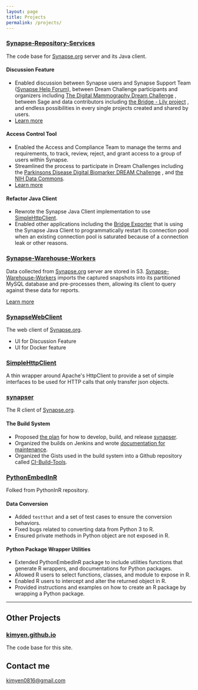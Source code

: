 ```yaml
---
layout: page
title: Projects
permalink: /projects/
---
```


### [Synapse-Repository-Services](https://github.com/Sage-Bionetworks/Synapse-Repository-Services) 
The code base for [Synapse.org](https://www.synapse.org/) server and its Java client.

#### Discussion Feature
* Enabled discussion between Synapse users and Synapse Support Team ([Synapse Help Forum](https://www.synapse.org/#!SynapseForum:default)), between
Dream Challenge participants and organizers including [The Digital Mammography Dream Challenge](https://www.synapse.org/#!Synapse:syn4224222/discussion/default) , between Sage and data contributors including  [the Bridge - Lily project](https://www.synapse.org/#!Synapse:syn6101466/discussion/default) , and endless possibilities in every single projects created and shared by users.
* [Learn more](http://hud.rel.rest.doc.sagebase.org.s3-website-us-east-1.amazonaws.com/#org.sagebionetworks.repo.web.controller.DiscussionController)

#### Access Control Tool
* Enabled the Access and Compliance Team to manage the terms and requirements, to track, review, reject,
and grant access to a group of users within Synapse.
* Streamlined the process to participate in Dream Challenges including the [Parkinsons Disease Digital
Biomarker DREAM Challenge](https://www.synapse.org/#!Synapse:syn8717496/wiki/422884) , and [the NIH Data Commons](https://www.youtube.com/watch?v=P0bYDI2QHZM&t=24s).
* [Learn more](http://hud.rel.rest.doc.sagebase.org.s3-website-us-east-1.amazonaws.com/#org.sagebionetworks.repo.web.controller.DataAccessController)

#### Refactor Java Client
* Rewrote the Synapse Java Client implementation to use [SimpleHttpClient](https://github.com/Sage-Bionetworks/SimpleHttpClient).
* Enabled other applications including the [Bridge Exporter](https://github.com/Sage-Bionetworks/Bridge-Exporter) that is using the Synapse Java Client to programmatically restart its connection pool when an existing connection pool is saturated because of a connection leak or other reasons.


### [Synapse-Warehouse-Workers](https://github.com/Sage-Bionetworks/Synapse-Warehouse-Workers)
Data collected from [Synapse.org](https://www.synapse.org/) server are stored in S3. [Synapse-Warehouse-Workers](https://github.com/Sage-Bionetworks/Synapse-Warehouse-Workers) imports the captured snapshots into its partitioned MySQL database and pre-processes them, allowing its client to query against these data for reports.

[Learn more](https://sagebionetworks.jira.com/wiki/spaces/DW/pages/82116618/MySQL+Data+Warehouse)


### [SynapseWebClient](https://github.com/Sage-Bionetworks/SynapseWebClient)
The web client of [Synapse.org](https://www.synapse.org/).

* UI for Discussion Feature
* UI for Docker feature


### [SimpleHttpClient](https://github.com/Sage-Bionetworks/SimpleHttpClient)
A thin wrapper around Apache's HttpClient to provide a set of simple interfaces to be used for HTTP calls that only transfer json objects.


### [synapser](https://github.com/Sage-Bionetworks/synapser)
The R client of [Synapse.org](https://www.synapse.org/).

#### The Build System
* Proposed [the plan](https://sagebionetworks.jira.com/wiki/spaces/SYNR/pages/151420929/synapser+dev+staging+validation+release) for how to develop, build, and release [synapser](https://github.com/Sage-Bionetworks/synapser). 
* Organized the builds on Jenkins and wrote [documentation for maintenance](https://sagebionetworks.jira.com/wiki/spaces/SYNR/pages/154861569/Jenkins+Builds+-+Info+and+Maintenance).
* Organized the Gists used in the build system into a Github repository called [CI-Build-Tools](https://github.com/Sage-Bionetworks/CI-Build-Tools).

### [PythonEmbedInR](https://github.com/Sage-Bionetworks/PythonEmbedInR)
Folked from PythonInR repository. 

#### Data Conversion
* Added `testthat` and a set of test cases to ensure the conversion behaviors.
* Fixed bugs related to converting data from Python 3 to R.
* Ensured private methods in Python object are not exposed in R.

#### Python Package Wrapper Utilities
* Extended PythonEmbedInR package to include utilities functions that generate R wrappers, and documentations for Python packages.
* Allowed R users to select functions, classes, and module to expose in R.
* Enabled R users to intercept and alter the returned object in R.
* Provided instructions and examples on how to create an R package by wrapping a Python package.

***


## Other Projects

### [kimyen.github.io](https://github.com/kimyen/kimyen.github.io)
The code base for this site.

## Contact me

[kimyen0816@gmail.com](mailto:kimyen0816@gmail.com)
